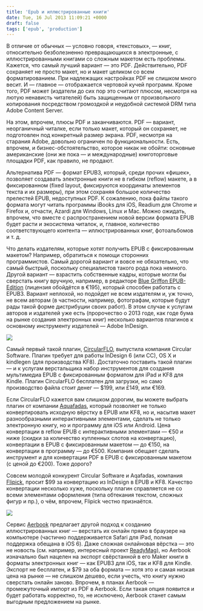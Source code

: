 ```yaml
---
title: 'Epub и иллюстрированные книги'
date: Tue, 16 Jul 2013 11:09:21 +0000
draft: false
tags: ['epub', 'production']
---
```


В отличие от обычных — условно говоря, «текстовых», — книг, относительно безболезненно превращающихся в электронные, с иллюстрированными книгами со сложным макетом есть проблемы. Кажется, что самый лучший вариант — это PDF. Действительно, PDF сохраняет не просто макет, но и макет целиком со всем форматированием. При надлежащих настройках PDF не слишком много весит. И — главное — отображается чертовой кучей программ. Кроме того, PDF может (издатели до сих пор это считают плюсом, несмотря на лютую ненависть читателей) быть защищенным от произвольного копирования посредством громоздкой и неудобной системой DRM типа Adobe Content Server.

На этом, впрочем, плюсы PDF и заканчиваются. PDF — вариант, неорганичный читалке, если только макет, который он сохраняет, не подготовлен под конкретный размер экрана. PDF, несмотря на старания Adobe, довольно ограничен по функциональности. Есть, впрочем, и бизнес-обстоятельство, которое никак не обойти: основные американские (они же пока — и международные) книготорговые площадки PDF, как правило, не продают. 

Альтернатива PDF — формат EPUB3, который, среди прочих «фишек», позволяет создавать электронные книги не в гибком (reflow) макете, а в фиксированном (fixed layout, фиксируются координаты элементов текста и их размеры), при этом сохраняя большое количество прелестей EPUB, недоступных PDF. К сожалению, пока файлы такого формата могут читать программы iBooks для iOS, Readium для Chrome и Firefox и, отчасти, Azardi для Windows, Linux и Mac. Можно ожидать, впрочем, что вместе с распространением новой версии формата EPUB будет расти и экосистема читалок, и, главное, количество соответствующего контента — иллюстрированных книг, фотоальбомов и т. д.

Что делать издателям, которые хотят получить EPUB с фиксированным макетом? Например, обратиться к помощи сторонних программистов. Самый дорогой вариант и вовсе не обязательно, что самый быстрый, поскольку специалистов такого рода пока немного. Другой вариант — взрастить собственные кадры, которые могли бы сверстать книгу вручную, например, в редакторе [Blue Griffon EPUB-Edition](http://www.bluegriffon-epubedition.com/BGEE.html) (лицензия обойдётся в €195), который способен работать с EPUB3. Вариант неплохой, но подойдет не всем издателям и, уж точно, не всем авторам (в частности, например, фотографам, которые будут рады такой форме дистрибуции своих работ). В этом случае к услугам авторов и издателей уже есть (пророчество о 2013 годе, как годе бума на рынке создания электронных книг) несколько вариантов плагинов к основному инструменту издателей — Adobe InDesign.

![](/img/add-live-layers.gif)

Самый первый такой плагин, [CircularFLO](http://www.circularsoftware.com/), выпустила компания Circular Software. Плагин требует для работы InDesign 6 (или CC), OS X и kindlegen (для производства KF8). Достаточно поставить такой плагин — и к услугам верстальщика набор инструментов для создания мультимедиа EPUB с фиксированным форматом для iPad и KF8 для Kindle. Плагин CircularFLO бесплатен для загрузки, но само производство файла стоит денег — $199, или £149, или €169.

Если CircularFLO кажется вам слишком дорогим, вы можете выбрать плагин от компании [Aquafadas](http://www.aquafadas.com/), который позволяет не только конвертировать исходную вёрстку в EPUB или KF8, но и, насытив макет разнообразными интерактивными элементами, сделать не только электронную книгу, но и программу для iOS или Android. Цена конвертации в reflow EPUB с интерактивными элементами — €50 и ниже (скидки за количество купленных слотов на конвертацию), конвертации в EPUB с фиксированным макетом — до €150, на конвертации в программу — до €500. Компания обещает сделать инструмент и для конвертации PDF в EPUB с фиксированным макетом (с ценой до €200). Тоже дорого? 

Совсем молодой конкурент Circular Software и Aqafadas, компания [Flipick](http://www.flipick.com/), просит $99 за конвертацию из InDesign в EPUB и KF8. Качество конвертации несколько хуже, поскольку плагин справляется не со всеми элементами оформления (типа обтекания текстом, сложных фигур и пр.), о чём, впрочем, Flipick честно признаётся.

![](/img/text_edit.png)

Сервис [Aerbook](http://aerbook.com/) предлагает другой подход к созданию иллюстрированных книг — верстать их онлайн прямо в браузере на компьютере (частично поддерживается Safari для iPad, полная поддержка обещана в iOS 6). Даже сложная онлайновая вёрстка — это не новость (см. например, интересный проект [ReadyMag](http://readymag.com/)), но Aerbook изначально был нацелен на экспорт свёрстанной в его Maker книги в форматы электронных книг — как EPUB3 для iOS, так и KF8 для Kindle. Экспорт не бесплатен, и $79 за оба формата — хотя это и самая низкая цена на рынке — не слишком дешево, если учесть, что книгу нужно сверстать онлайн заново. Впрочем, в планах Aerbook — промежуточный импорт из PDF в Aerbook. Если такая опция появится и будет работать корректно, то, не исключено, Aerbook станет самым выгодным предложением на рынке.